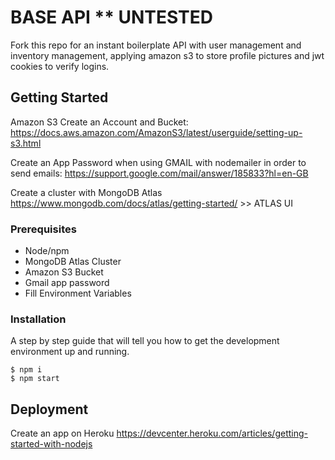 # BASE API \*\* UNTESTED

Fork this repo for an instant boilerplate API with user management and inventory management, applying amazon s3 to store profile pictures and jwt cookies to verify logins.

## Getting Started

Amazon S3 Create an Account and Bucket:
https://docs.aws.amazon.com/AmazonS3/latest/userguide/setting-up-s3.html

Create an App Password when using GMAIL with nodemailer in order to send emails:
https://support.google.com/mail/answer/185833?hl=en-GB

Create a cluster with MongoDB Atlas
https://www.mongodb.com/docs/atlas/getting-started/ >> ATLAS UI

### Prerequisites

-   Node/npm
-   MongoDB Atlas Cluster
-   Amazon S3 Bucket
-   Gmail app password
-   Fill Environment Variables

### Installation

A step by step guide that will tell you how to get the development environment up and running.

```
$ npm i
$ npm start
```

## Deployment

Create an app on Heroku
https://devcenter.heroku.com/articles/getting-started-with-nodejs
